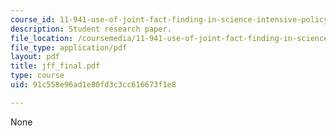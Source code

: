 ```yaml
---
course_id: 11-941-use-of-joint-fact-finding-in-science-intensive-policy-disputes-part-i-fall-2003
description: Student research paper.
file_location: /coursemedia/11-941-use-of-joint-fact-finding-in-science-intensive-policy-disputes-part-i-fall-2003/91c558e96ad1e80fd3c3cc616673f1e8_jff_final.pdf
file_type: application/pdf
layout: pdf
title: jff_final.pdf
type: course
uid: 91c558e96ad1e80fd3c3cc616673f1e8

---
```

None